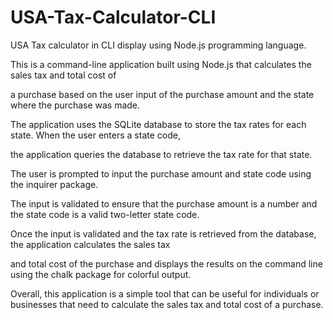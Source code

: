 # USA-Tax-Calculator-CLI
USA Tax calculator in CLI display using Node.js programming language.

This is a command-line application built using Node.js that calculates the sales tax and total cost of

a purchase based on the user input of the purchase amount and the state where the purchase was made.

The application uses the SQLite database to store the tax rates for each state. When the user enters a state code, 

the application queries the database to retrieve the tax rate for that state.

The user is prompted to input the purchase amount and state code using the inquirer package. 

The input is validated to ensure that the purchase amount is a number and the state code is a valid two-letter state code.

Once the input is validated and the tax rate is retrieved from the database, the application calculates the sales tax 

and total cost of the purchase and displays the results on the command line using the chalk package for colorful output.

Overall, this application is a simple tool that can be useful for individuals or businesses that need to calculate the sales tax and total cost of a purchase.
